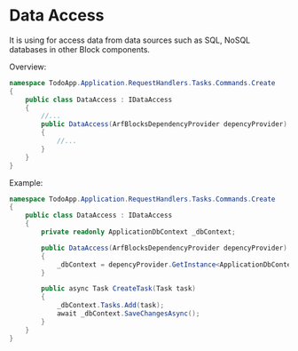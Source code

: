# Data Access

It is using for access data from data sources such as SQL, NoSQL databases in other Block components.

Overview:
```c#
namespace TodoApp.Application.RequestHandlers.Tasks.Commands.Create
{
	public class DataAccess : IDataAccess
	{
		//...
		public DataAccess(ArfBlocksDependencyProvider depencyProvider)
		{
			//...
		}
	}
}
```

Example:
```c#
namespace TodoApp.Application.RequestHandlers.Tasks.Commands.Create
{
	public class DataAccess : IDataAccess
	{
		private readonly ApplicationDbContext _dbContext;

		public DataAccess(ArfBlocksDependencyProvider depencyProvider)
		{
			_dbContext = depencyProvider.GetInstance<ApplicationDbContext>();
		}

		public async Task CreateTask(Task task)
		{
			_dbContext.Tasks.Add(task);
			await _dbContext.SaveChangesAsync();
		}
	}
}
```

